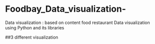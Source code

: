 # Foodbay_Data_visualization-

Data visualization : based on content food restaurant
Data visualization using Python and its libraries 

##3 different visualization
